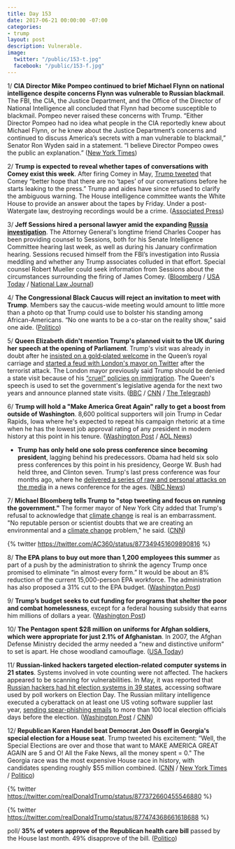 ```yaml
---
title: Day 153
date: 2017-06-21 00:00:00 -07:00
categories:
- trump
layout: post
description: Vulnerable.
image:
  twitter: "/public/153-t.jpg"
  facebook: "/public/153-f.jpg"
---
```


1/ **CIA Director Mike Pompeo continued to brief Michael Flynn on national intelligence despite concerns Flynn was vulnerable to Russian blackmail**. The FBI, the CIA, the Justice Department, and the Office of the Director of National Intelligence all concluded that Flynn had become susceptible to blackmail. Pompeo never raised these concerns with Trump. “Either Director Pompeo had no idea what people in the CIA reportedly knew about Michael Flynn, or he knew about the Justice Department’s concerns and continued to discuss America’s secrets with a man vulnerable to blackmail,” Senator Ron Wyden said in a statement. “I believe Director Pompeo owes the public an explanation.” ([New York Times](https://www.nytimes.com/2017/06/20/us/politics/mike-pompeo-cia.html))

2/ **Trump is expected to reveal whether tapes of conversations with Comey exist this week**. After firing Comey in May, [Trump tweeted](https://whatthefuckjusthappenedtoday.com/2017/05/12/Day-113/#2-in-a-tweet-trump-warned-james-come) that Comey “better hope that there are no ‘tapes’ of our conversations before he starts leaking to the press.” Trump and aides have since refused to clarify the ambiguous warning. The House intelligence committee wants the White House to provide an answer about the tapes by Friday. Under a post-Watergate law, destroying recordings would be a crime. ([Associated Press](https://apnews.com/5e33b92232e94b4f930fb026f4736d0f/Trump-likely-to-reveal-this-week-whether-secret-tapes-exist))

3/ **Jeff Sessions hired a personal lawyer amid the expanding <a href="{{ site.baseurl }}/trump-russia-investigation/">Russia investigation</a>**. The Attorney General's longtime friend Charles Cooper has been providing counsel to Sessions, both for his Senate Intelligence Committee hearing last week, as well as during his January confirmation hearing. Sessions recused himself from the FBI’s investigation into Russia meddling and whether any Trump associates colluded in that effort. Special counsel Robert Mueller could seek information from Sessions about the circumstances surrounding the firing of James Comey. ([Bloomberg](https://www.bloomberg.com/politics/articles/2017-06-20/sessions-hires-outside-lawyer-amid-expanding-russia-probes) / [USA Today](https://www.usatoday.com/story/experience/beach/new-hampshire/2017/06/20/attorney-general-jeff-sessions-retains-private-lawyer/103046234/) / [National Law Journal](http://www.nationallawjournal.com/id=1202790695886/Chuck-Cooper-Confirms-Hes-AG-Jeff-Sessions-Lawyer))

4/ **The Congressional Black Caucus will reject an invitation to meet with Trump**. Members say the caucus-wide meeting would amount to little more than a photo op that Trump could use to bolster his standing among African-Americans. “No one wants to be a co-star on the reality show,” said one aide. ([Politico](http://www.politico.com/story/2017/06/21/trump-congressional-black-caucus-239785))

5/ **Queen Elizabeth didn't mention Trump's planned visit to the UK during her speech at the opening of Parliament**. Trump's visit was already in doubt after he [insisted on a gold‑plated welcome](https://whatthefuckjusthappenedtoday.com/2017/04/15/Day-86/#7-trump-insists-on-a-gold‑plated-wel) in the Queen’s royal carriage and [started a feud with London's mayor on Twitter](https://whatthefuckjusthappenedtoday.com/2017/06/12/Day-144/#10-trumps-visit-to-the-u-k-might-be) after the terrorist attack. The London mayor previously said Trump should be denied a state visit because of his [“cruel” policies on immigration](https://whatthefuckjusthappenedtoday.com/2017/02/19/Day-31/#8-london-mayor-says-trump-should-be). The Queen's speech is used to set the government's legislative agenda for the next two years and announce planned state visits. ([BBC](http://www.bbc.com/news/uk-40356303) / [CNN](http://www.cnn.com/2017/06/21/europe/president-donald-trump-state-visit-queens-speech/index.html) / [The Telegraph](http://www.telegraph.co.uk/news/2017/06/21/donald-trump-state-visit-shelved-two-years-left-queens-speech/))

6/ **Trump will hold a "Make America Great Again" rally to get a boost from outside of Washington**. 8,600 political supporters will join Trump in Cedar Rapids, Iowa where he's expected to repeat his campaign rhetoric at a time when he has the lowest job approval rating of any president in modern history at this point in his tenure. ([Washington Post](https://www.washingtonpost.com/politics/he-loves-rallies-trump-looks-beyond-washington-to-get-a-boost/2017/06/20/dd23c87e-55ce-11e7-a204-ad706461fa4f_story.html) / [AOL News](https://www.aol.com/article/news/2017/06/20/president-donald-trump-hold-make-america-great-again-rally-iowa/22492343/))

* **Trump has only held one solo press conference since becoming president**, lagging behind his predecessors. Obama had held six solo press conferences by this point in his presidency, George W. Bush had held three, and Clinton seven. Trump's last press conference was four months ago, where he [delivered a series of raw and personal attacks on the media](https://whatthefuckjusthappenedtoday.com/2017/02/16/Day-28/#1-donald-trump-delivered-a-series-of) in a news conference for the ages. ([NBC News](http://www.nbcnews.com/politics/first-read/trump-lags-predecessors-press-conferences-n774881))

7/ **Michael Bloomberg tells Trump to "stop tweeting and focus on running the government."** The former mayor of New York City added that Trump's refusal to acknowledge that <a href="{{ site.baseurl }}/trump-epa/">climate change</a> is real is an embarrassment. "No reputable person or scientist doubts that we are creating an environmental and a <a href="{{ site.baseurl }}/trump-epa/">climate change</a> problem," he said. ([CNN](http://www.cnn.com/2017/06/21/politics/michael-bloomberg-donald-trump-russia-ac-cnntv/index.html))

{% twitter https://twitter.com/AC360/status/877349451609890816 %}

8/ **The EPA plans to buy out more than 1,200 employees this summer** as part of a push by the administration to shrink the agency Trump once promised to eliminate “in almost every form.” It would be about an 8% reduction of the current 15,000-person EPA workforce. The administration has also proposed a 31% cut to the EPA budget. ([Washington Post](https://www.washingtonpost.com/news/energy-environment/wp/2017/06/20/epa-plans-to-buy-out-more-than-1200-employees-by-the-end-of-summer/))

9/ **Trump’s budget seeks to cut funding for programs that shelter the poor and combat homelessness**, except for a federal housing subsidy that earns him millions of dollars a year. ([Washington Post](https://www.washingtonpost.com/investigations/trump-seeks-sharp-cuts-to-housing-aid-except-for-program-that-brings-him-millions/2017/06/20/bf1fb2b8-5531-11e7-ba90-f5875b7d1876_story.html))

10/ **The Pentagon spent $28 million on uniforms for Afghan soldiers, which were appropriate for just 2.1% of Afghanistan**. In 2007, the Afghan Defense Ministry decided the army needed a “new and distinctive uniform” to set is apart. He chose woodland camouflage. ([USA Today](https://www.usatoday.com/story/news/politics/2017/06/21/pentagon-blew-28-million-uniforms-afghan-soldiers-report-says/413219001/))

11/ **Russian-linked hackers targeted election-related computer systems in 21 states**. Systems involved in vote counting were not affected. The hackers appeared to be scanning for vulnerabilities. In May, it was reported that [Russian hackers had hit election systems in 39 states](https://whatthefuckjusthappenedtoday.com/2017/06/13/Day-145/#1-russian-hackers-hit-election-syste), accessing software used by poll workers on Election Day. The Russian military intelligence executed a cyberattack on at least one US voting software supplier last year, [sending spear-phishing emails](https://whatthefuckjusthappenedtoday.com/2017/06/05/Day-137/#1-a-top-secret-nsa-report-shows-russ) to more than 100 local election officials days before the election. ([Washington Post](https://www.washingtonpost.com/world/national-security/homeland-security-official-russian-government-actors-potentially-tried-to-hack-election-systems-in-21-states/2017/06/21/33bf31d4-5686-11e7-ba90-f5875b7d1876_story.html) / [CNN](http://www.cnn.com/2017/06/21/politics/russia-hacking-hearing-states-targeted/index.html))

12/ **Republican Karen Handel beat Democrat Jon Ossoff in Georgia's special election for a House seat**. Trump tweeted his excitement: “Well, the Special Elections are over and those that want to MAKE AMERICA GREAT AGAIN are 5 and O! All the Fake News, all the money spent = 0." The Georgia race was the most expensive House race in history, with candidates spending roughly $55 million combined. ([CNN](http://www.cnn.com/2017/06/20/politics/georgia-house-results-ossoff-handel/index.html) / [New York Times](https://www.nytimes.com/2017/06/20/us/politics/karen-handel-georgia-special-election.html) / [Politico](http://www.politico.com/story/2017/06/21/donald-trump-georgia-election-karen-handel-239790))

{% twitter https://twitter.com/realDonaldTrump/status/877372660455546880 %}

{% twitter https://twitter.com/realDonaldTrump/status/877474368661618688 %}

poll/ **35% of voters approve of the Republican health care bill** passed by the House last month. 49% disapprove of the bill. ([Politico](http://www.politico.com/story/2017/06/21/poll-health-care-bill-obamacare-239784))